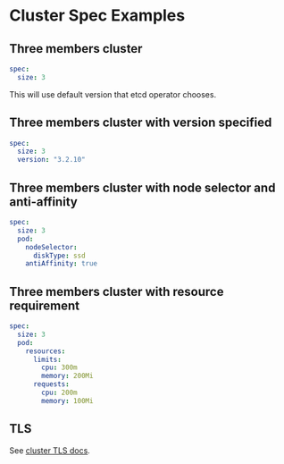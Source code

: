 # Cluster Spec Examples

## Three members cluster

```yaml
spec:
  size: 3
```

This will use default version that etcd operator chooses.

## Three members cluster with version specified

```yaml
spec:
  size: 3
  version: "3.2.10"
```

## Three members cluster with node selector and anti-affinity

```yaml
spec:
  size: 3
  pod:
    nodeSelector:
      diskType: ssd
    antiAffinity: true
```

## Three members cluster with resource requirement

```yaml
spec:
  size: 3
  pod:
    resources:
      limits:
        cpu: 300m
        memory: 200Mi
      requests:
        cpu: 200m
        memory: 100Mi
```
## TLS

See [cluster TLS docs](./cluster_tls.md).
